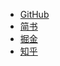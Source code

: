 - [GitHub](https://lihuanji.github.io/2018/03/03/hopeServer/)
- [简书](https://www.jianshu.com/p/9fcd54af0e0f)
- [掘金](https://juejin.im/post/5a9a59ac51882555700573c8)
- [知乎](https://zhuanlan.zhihu.com/p/34196501)